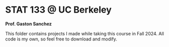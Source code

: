 # STAT 133 @ UC Berkeley
**Prof. Gaston Sanchez**

This folder contains projects I made while taking this course in Fall 2024. All code is my own, so feel free to download and modify.
